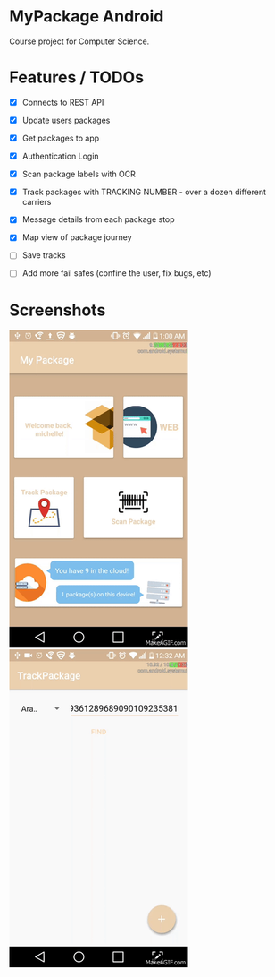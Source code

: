 # MyPackage Android

Course project for Computer Science. 

# Features / TODOs

- [x] Connects to REST API
- [x] Update users packages
- [x] Get packages to app
- [x] Authentication Login
- [x] Scan package labels with OCR
- [x] Track packages with TRACKING NUMBER - over a dozen different carriers
- [x] Message details from each package stop
- [x] Map view of package journey 
- [ ] Save tracks
- [ ] Add more fail safes (confine the user, fix bugs, etc)
          

# Screenshots

![picture alt](https://github.com/sal-git/MyPackage_Android/blob/master/web_image_sources/fJRjUv.gif?raw=true
 "Title is optional") ![picture alt]( https://github.com/sal-git/MyPackage_Android/blob/master/web_image_sources/pANEmZ.gif?raw=true
 "Title is optional")
